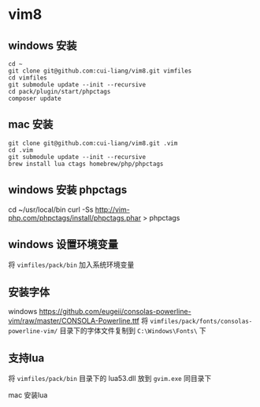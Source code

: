 # vim8

## windows 安装
```
cd ~
git clone git@github.com:cui-liang/vim8.git vimfiles
cd vimfiles
git submodule update --init --recursive
cd pack/plugin/start/phpctags
composer update
```

## mac 安装
```
git clone git@github.com:cui-liang/vim8.git .vim
cd .vim
git submodule update --init --recursive
brew install lua ctags homebrew/php/phpctags
```

## windows 安装 phpctags
cd ~/usr/local/bin
curl -Ss http://vim-php.com/phpctags/install/phpctags.phar > phpctags

## windows 设置环境变量
将 `vimfiles/pack/bin` 加入系统环境变量

## 安装字体
windows https://github.com/eugeii/consolas-powerline-vim/raw/master/CONSOLA-Powerline.ttf
将 `vimfiles/pack/fonts/consolas-powerline-vim/` 目录下的字体文件复制到 `C:\Windows\Fonts\` 下

## 支持lua
将 `vimfiles/pack/bin` 目录下的 lua53.dll 放到 `gvim.exe` 同目录下

mac 安装lua 

